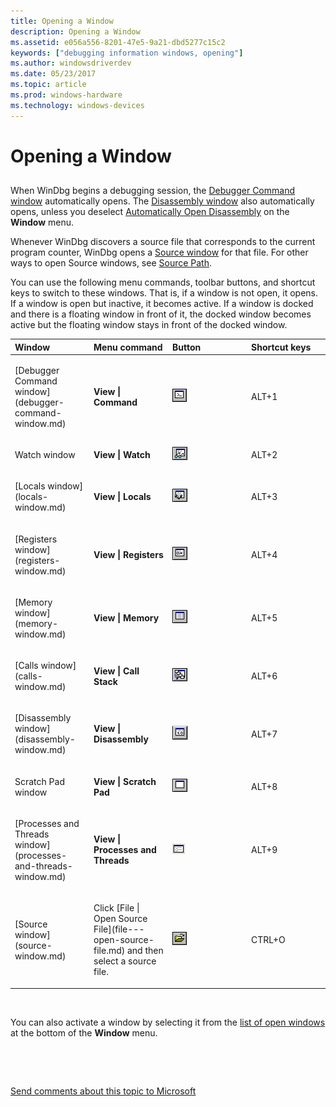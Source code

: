 ```yaml
---
title: Opening a Window
description: Opening a Window
ms.assetid: e056a556-8201-47e5-9a21-dbd5277c15c2
keywords: ["debugging information windows, opening"]
ms.author: windowsdriverdev
ms.date: 05/23/2017
ms.topic: article
ms.prod: windows-hardware
ms.technology: windows-devices
---
```


# Opening a Window


## <span id="ddk_opening_a_window_dbg"></span><span id="DDK_OPENING_A_WINDOW_DBG"></span>


When WinDbg begins a debugging session, the [Debugger Command window](debugger-command-window.md) automatically opens. The [Disassembly window](disassembly-window.md) also automatically opens, unless you deselect [Automatically Open Disassembly](window---automatically-open-disassembly.md) on the **Window** menu.

Whenever WinDbg discovers a source file that corresponds to the current program counter, WinDbg opens a [Source window](source-window.md) for that file. For other ways to open Source windows, see [Source Path](source-path.md).

You can use the following menu commands, toolbar buttons, and shortcut keys to switch to these windows. That is, if a window is not open, it opens. If a window is open but inactive, it becomes active. If a window is docked and there is a floating window in front of it, the docked window becomes active but the floating window stays in front of the docked window.

<table>
<colgroup>
<col width="25%" />
<col width="25%" />
<col width="25%" />
<col width="25%" />
</colgroup>
<thead>
<tr class="header">
<th align="left">Window</th>
<th align="left">Menu command</th>
<th align="left">Button</th>
<th align="left">Shortcut keys</th>
</tr>
</thead>
<tbody>
<tr class="odd">
<td align="left"><p>[Debugger Command window](debugger-command-window.md)</p></td>
<td align="left"><p><strong>View | Command</strong></p></td>
<td align="left"><img src="images/tbcmd.png" alt="Screen shot of the Debugger Command window button" /></td>
<td align="left"><p>ALT+1</p></td>
</tr>
<tr class="even">
<td align="left"><p>Watch window</p></td>
<td align="left"><p><strong>View | Watch</strong></p></td>
<td align="left"><img src="images/tbwatch.png" alt="Screen shot of the Watch button" /></td>
<td align="left"><p>ALT+2</p></td>
</tr>
<tr class="odd">
<td align="left"><p>[Locals window](locals-window.md)</p></td>
<td align="left"><p><strong>View | Locals</strong></p></td>
<td align="left"><img src="images/tblocal.png" alt="Screen shot of the Locals button" /></td>
<td align="left"><p>ALT+3</p></td>
</tr>
<tr class="even">
<td align="left"><p>[Registers window](registers-window.md)</p></td>
<td align="left"><p><strong>View | Registers</strong></p></td>
<td align="left"><img src="images/tbreg.png" alt="Screen shot of the Registers button" /></td>
<td align="left"><p>ALT+4</p></td>
</tr>
<tr class="odd">
<td align="left"><p>[Memory window](memory-window.md)</p></td>
<td align="left"><p><strong>View | Memory</strong></p></td>
<td align="left"><img src="images/tbmem.png" alt="Screen shot of the Memory button" /></td>
<td align="left"><p>ALT+5</p></td>
</tr>
<tr class="even">
<td align="left"><p>[Calls window](calls-window.md)</p></td>
<td align="left"><p><strong>View | Call Stack</strong></p></td>
<td align="left"><img src="images/tbcall.png" alt="Screen shot of the Call Stack button" /></td>
<td align="left"><p>ALT+6</p></td>
</tr>
<tr class="odd">
<td align="left"><p>[Disassembly window](disassembly-window.md)</p></td>
<td align="left"><p><strong>View | Disassembly</strong></p></td>
<td align="left"><img src="images/tbdisasm2.png" alt="Screen shot of the Disassembly button" /></td>
<td align="left"><p>ALT+7</p></td>
</tr>
<tr class="even">
<td align="left"><p>Scratch Pad window</p></td>
<td align="left"><p><strong>View | Scratch Pad</strong></p></td>
<td align="left"><img src="images/tbspad.png" alt="Screen shot of the Scratch Pad button" /></td>
<td align="left"><p>ALT+8</p></td>
</tr>
<tr class="odd">
<td align="left"><p>[Processes and Threads window](processes-and-threads-window.md)</p></td>
<td align="left"><p><strong>View | Processes and Threads</strong></p></td>
<td align="left"><img src="images/window-processes-threads.png" alt="Screen shot of the Processes and Threads button" /></td>
<td align="left"><p>ALT+9</p></td>
</tr>
<tr class="even">
<td align="left"><p>[Source window](source-window.md)</p></td>
<td align="left"><p>Click [File | Open Source File](file---open-source-file.md) and then select a source file.</p></td>
<td align="left"><img src="images/tbopen.png" alt="Screen shot of the Open Source File button" /></td>
<td align="left"><p>CTRL+O</p></td>
</tr>
</tbody>
</table>

 

You can also activate a window by selecting it from the [list of open windows](list-of-open-windows.md) at the bottom of the **Window** menu.

 

 

[Send comments about this topic to Microsoft](mailto:wsddocfb@microsoft.com?subject=Documentation%20feedback%20[debugger\debugger]:%20Opening%20a%20Window%20%20RELEASE:%20%285/15/2017%29&body=%0A%0APRIVACY%20STATEMENT%0A%0AWe%20use%20your%20feedback%20to%20improve%20the%20documentation.%20We%20don't%20use%20your%20email%20address%20for%20any%20other%20purpose,%20and%20we'll%20remove%20your%20email%20address%20from%20our%20system%20after%20the%20issue%20that%20you're%20reporting%20is%20fixed.%20While%20we're%20working%20to%20fix%20this%20issue,%20we%20might%20send%20you%20an%20email%20message%20to%20ask%20for%20more%20info.%20Later,%20we%20might%20also%20send%20you%20an%20email%20message%20to%20let%20you%20know%20that%20we've%20addressed%20your%20feedback.%0A%0AFor%20more%20info%20about%20Microsoft's%20privacy%20policy,%20see%20http://privacy.microsoft.com/default.aspx. "Send comments about this topic to Microsoft")




